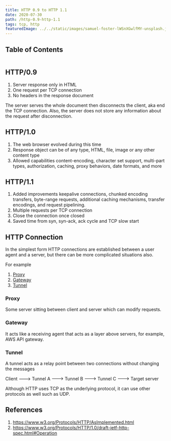 ```yaml
---
title: HTTP 0.9 to HTTP 1.1
date: 2020-07-30
path: /http-0.9-http-1.1
tags: tcp, http
featuredImage: ../../static/images/samuel-foster-lWSnXGwlfMY-unsplash.jpg
---
```


## Table of Contents

```toc
```

## HTTP/0.9

1. Server response only in HTML
2. One request per TCP connection
3. No headers in the response document

The server serves the whole document then disconnects the client, aka end the TCP connection. Also, the server does not store any information about the request after disconnection.

## HTTP/1.0

1. The web browser evolved during this time
2. Response object can be of any type, HTML, file, image or any other content type
3. Allowed capabilities content-encoding, character set support, multi-part types, authorization, caching, proxy behaviors, date formats, and more

## HTTP/1.1

1. Added improvements keepalive connections, chunked encoding transfers, byte-range requests, additional caching mechanisms, transfer encodings, and request pipelining.
2. Multiple requests per TCP connection
3. Close the connection once closed
4. Saved time from syn, syn-ack, ack cycle and TCP slow start

## HTTP Connection

In the simplest form HTTP connections are established between a user agent and a server, but there can be more complicated situations also. 

For example
1. [Proxy](#proxy)
2. [Gateway](#gateway)
3. [Tunnel](#tunnel)

### Proxy

Some server sitting between client and server which can modify requests.

### Gateway

It acts like a receiving agent that acts as a layer above servers, for example, AWS API gateway.

### Tunnel

A tunnel acts as a relay point between two connections without changing the messages

Client ---> Tunnel A ---> Tunnel B ---> Tunnel C ---> Target server

Although HTTP uses TCP as the underlying protocol, it can use other protocols as well such as UDP.

## References

1. https://www.w3.org/Protocols/HTTP/AsImplemented.html
2. https://www.w3.org/Protocols/HTTP/1.0/draft-ietf-http-spec.html#Operation
